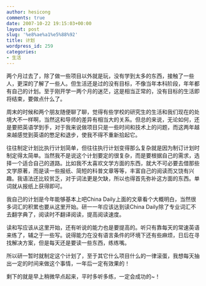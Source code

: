 ```yaml
---
author: hesicong
comments: true
date: 2007-10-22 19:15:03+00:00
layout: post
slug: '%e8%ae%a1%e5%88%92'
title: 计划
wordpress_id: 259
categories:
- 生活
---
```



两个月过去了，除了做一些项目以外就是玩，没有学到太多的东西，接触了一些人，更深的了解了一些人。但生活还是过的没有目标，不像当年本科阶段，年年都有自己的计划。至于刚开学一两个月的迷茫，这是相当正常的，没有目标的生活即将结束，要做点什么了。

周末的时候和两个朋友随便聊了聊，觉得有些学校的研究生的生活和我们现在的处境大不一样啊，当然这和导师的差异有相当大的关系。但总的来说，无论如何，还是要把英语学到手，对于我来说做项目只是一些时间和技术上的问题，而这两年越来越感觉到英语的憋足和退步，使我不得不重新拾起它。

往往制定计划比执行计划简单，但往往执行计划变得那么复杂就是因为制订计划时制定得太简单。当然我不是说这个计划要定的很复杂，而是要根据自己的需求，选择一个适合自己的道路。比如我不太喜欢文学方面的东西，就大不可必要去借那些文学原著，而是读一些报纸、简短的科普文章等等，丰富自己的阅读而又饶有兴趣。我语法还比较贫乏，对于词法更是欠缺，所以也得首先弥补这方面的东西。单词就从报纸上获得即可。

我自己的计划是今年能够基本上吧China Daily上面的文章看个大概明白，当然很多词汇的积累也要从这里开始。研一一年应该达到读China Daily除了专业词汇不去翻字典了，阅读时不翻译阅读，提高阅读速度。

读和写应该从这里开始，还有听说的能力也是要提高的。听只有靠每天的常速英语来练了，辅之于一些写。说得能力在没有语言条件的环境下还有些麻烦，日后在寻找解决方案，但是每天还是要读一些东西，练练嘴。

所以研一暂时就制定这个计划了，至于其它什么项目什么的一律滚蛋，我想每天抽出一定的时间来做这个事情，一年后一定有效果的！

剩下的就是早上稍微早点起来，平时多听多练，一定会成功的~！
